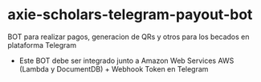 # axie-scholars-telegram-payout-bot
BOT para realizar pagos, generacion de QRs y otros para los becados en plataforma Telegram

- Este BOT debe ser integrado junto a Amazon Web Services AWS (Lambda y DocumentDB) + Webhook Token en Telegram